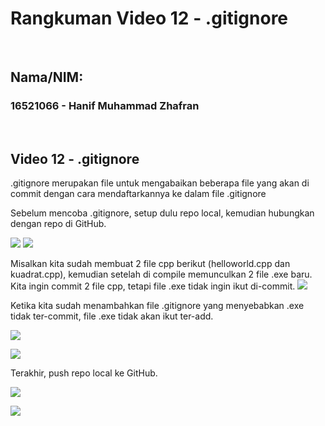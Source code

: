 # Rangkuman Video 12 - .gitignore

<p>&nbsp;</p>

## Nama/NIM:
### 16521066 - Hanif Muhammad Zhafran

<p>&nbsp;</p>

## Video 12 - .gitignore
.gitignore merupakan file untuk mengabaikan beberapa file yang akan di commit dengan cara mendaftarkannya ke dalam file .gitignore

Sebelum mencoba .gitignore, setup dulu repo local, kemudian hubungkan dengan repo di GitHub.

![](https://cdn.discordapp.com/attachments/941701680100151326/941717304356524062/unknown.png)
![](https://cdn.discordapp.com/attachments/941701680100151326/941717388284551199/unknown.png)

Misalkan kita sudah membuat 2 file cpp berikut (helloworld.cpp dan kuadrat.cpp), kemudian setelah di compile memunculkan 2 file .exe baru. Kita ingin commit 2 file cpp, tetapi file .exe tidak ingin ikut di-commit.
![](https://cdn.discordapp.com/attachments/941701680100151326/941717499647520849/unknown.png)

Ketika kita sudah menambahkan file .gitignore yang menyebabkan .exe tidak ter-commit, file .exe tidak akan ikut ter-add.

![](https://cdn.discordapp.com/attachments/941701680100151326/941721130497081384/unknown.png)

![](https://cdn.discordapp.com/attachments/941701680100151326/941717628320378930/unknown.png)

Terakhir, push repo local ke GitHub.

![](https://cdn.discordapp.com/attachments/941701680100151326/941718283051204609/unknown.png)

![](https://cdn.discordapp.com/attachments/941701680100151326/941721464409825280/unknown.png)
